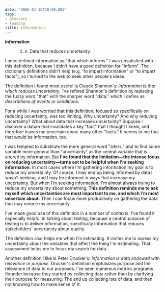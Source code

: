 ```yaml
---
date: "2006-03-15T18:00:00Z"
tags:
- glossary
- leading
title: Information
---
```


<dl> <dt> <strong>information</strong> </dt> <dd>
<ol>
	<li> <em>n.</em>  Data that reduces uncertainty.</li>
</ol>
</dd> </dl>I once defined information as "that which informs."  I was unsatisfied with this definition, because I didn't have a good definition for "inform".  The dictionary definitions didn't help (e.g. "to impart information" or "to impart facts"), so I turned to the web to seek other people's ideas.

The definition I found most useful is Claude Shannon's:  <em>Information is that which reduces uncertainty.</em>  I've refined Shannon's definition by replacing the fuzzy word "that" with the sharper word "data," which I define as <em>descriptions of events or conditions</em>.

For a while I was worried that this definition, focused so specifically on reducing uncertainty, was too limiting.  Why uncertainty?  And why <em>reducing</em> uncertainty?  What about data that increases uncertainty?  Suppose I discover a datum that invalidates a key "fact" that I thought I knew, and therefore leaves me uncertain about many other "facts."  It seems to me that that would be information, too.

I was tempted to substitute the more general word "alters," and to find some variable more general than "uncertainty" as the central variable that is altered by information.  But <strong>I've found that the limitation—the intense focus on reducing uncertainty—turns out to be helpful when I'm seeking information.</strong>  In most cases where I'm gathering information my goal is to reduce my uncertainty.  Of course, I may end up being informed by data I wasn't seeking, and I may be informed in ways that increase my uncertainty.  But when I'm seeking information, I'm almost always trying to reduce my uncertainty about something.  <strong>This definition reminds me to ask myself which uncertainties are most important to me, and which I'm most uncertain about.</strong>  Then I can focus more productively on gathering the data that may reduce my uncertainty.

I've made good use of this definition in a number of contexts.  I've found it especially helpful in talking about testing, because a central purpose of testing is to deliver information, specifically information that reduces stakeholders' uncertainty about quality.

The definition also helps me when I'm estimating.  It invites me to assess my uncertainty about the variables that affect the thing I'm estimating.  That assessment helps me to focus my search for data.

Another definition I like is Peter Drucker's:  <em>Information is data endowed with relevance or purpose.</em>  Drucker's definition emphasizes purpose and the relevance of data to our purposes.  I've seen numerous metrics programs flounder because they started by collecting data rather than by clarifying their purpose for measuring.  The end up collecting lots of data, and then not knowing how to make sense of it.
